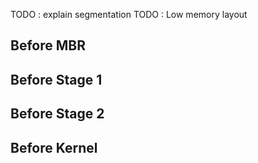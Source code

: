 TODO : explain segmentation
TODO : Low memory layout

## Before MBR


## Before Stage 1

## Before Stage 2

## Before Kernel
